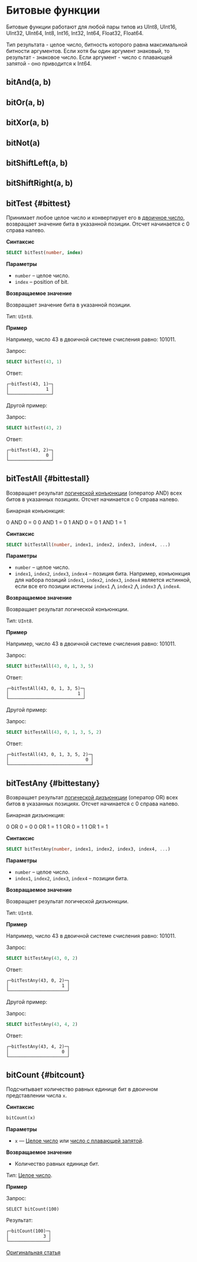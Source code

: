 # Битовые функции

Битовые функции работают для любой пары типов из UInt8, UInt16, UInt32, UInt64, Int8, Int16, Int32, Int64, Float32, Float64.

Тип результата - целое число, битность которого равна максимальной битности аргументов. Если хотя бы один аргумент знаковый, то результат - знаковое число. Если аргумент - число с плавающей запятой - оно приводится к Int64.

## bitAnd(a, b)

## bitOr(a, b)

## bitXor(a, b)

## bitNot(a)

## bitShiftLeft(a, b)

## bitShiftRight(a, b)

## bitTest {#bittest}

Принимает любое целое число и конвертирует его в [двоичное число](https://en.wikipedia.org/wiki/Binary_number), возвращает значение бита в указанной позиции. Отсчет начинается с 0 справа налево.

**Синтаксис**

```sql
SELECT bitTest(number, index)
```

**Параметры**

- `number` – целое число.
- `index` – position of bit. 

**Возвращаемое значение**

Возвращает значение бита в указанной позиции.

Тип: `UInt8`.

**Пример**

Например, число 43 в двоичной системе счисления равно: 101011.

Запрос:

```sql
SELECT bitTest(43, 1)
```

Ответ:

```text
┌─bitTest(43, 1)─┐
│              1 │
└────────────────┘
```

Другой пример:

Запрос:

```sql
SELECT bitTest(43, 2)
```

Ответ:

```text
┌─bitTest(43, 2)─┐
│              0 │
└────────────────┘
```

## bitTestAll {#bittestall}

Возвращает результат [логической конъюнкции](https://en.wikipedia.org/wiki/Logical_conjunction) (оператор AND) всех битов в указанных позициях. Отсчет начинается с 0 справа налево.

Бинарная конъюнкция:

0 AND 0 = 0
0 AND 1 = 0
1 AND 0 = 0
1 AND 1 = 1

**Синтаксис** 

```sql
SELECT bitTestAll(number, index1, index2, index3, index4, ...)
```

**Параметры** 

- `number` – целое число.
- `index1`, `index2`, `index3`, `index4` – позиция бита. Например, конъюнкция для набора позиций `index1`, `index2`, `index3`, `index4` является истинной, если все его позиции истинны `index1` ⋀ `index2` ⋀ `index3` ⋀ `index4`.

**Возвращаемое значение**

Возвращает результат логической конъюнкции.

Тип: `UInt8`.

**Пример**

Например, число 43 в двоичной системе счисления равно: 101011.

Запрос:

```sql
SELECT bitTestAll(43, 0, 1, 3, 5)
```

Ответ:

```text
┌─bitTestAll(43, 0, 1, 3, 5)─┐
│                          1 │
└────────────────────────────┘
```

Другой пример:

Запрос:

```sql
SELECT bitTestAll(43, 0, 1, 3, 5, 2)
```

Ответ:

```text
┌─bitTestAll(43, 0, 1, 3, 5, 2)─┐
│                             0 │
└───────────────────────────────┘
```

## bitTestAny {#bittestany}

Возвращает результат [логической дизъюнкции](https://en.wikipedia.org/wiki/Logical_disjunction) (оператор OR) всех битов в указанных позициях. Отсчет начинается с 0 справа налево.

Бинарная дизъюнкция:

0 OR 0 = 0
0 OR 1 = 1
1 OR 0 = 1
1 OR 1 = 1

**Синтаксис** 

```sql
SELECT bitTestAny(number, index1, index2, index3, index4, ...)
```

**Параметры** 

- `number` – целое число.
- `index1`, `index2`, `index3`, `index4` – позиции бита.

**Возвращаемое значение**

Возвращает результат логической дизъюнкции.

Тип: `UInt8`.

**Пример**

Например, число 43 в двоичной системе счисления равно: 101011.

Запрос:

```sql
SELECT bitTestAny(43, 0, 2)
```

Ответ:

```text
┌─bitTestAny(43, 0, 2)─┐
│                    1 │
└──────────────────────┘
```

Другой пример:

Запрос:

```sql
SELECT bitTestAny(43, 4, 2)
```

Ответ:

```text
┌─bitTestAny(43, 4, 2)─┐
│                    0 │
└──────────────────────┘
```

## bitCount {#bitcount}

Подсчитывает количество равных единице бит в двоичном представлении числа `x`.

**Синтаксис** 

```sql
bitCount(x)
```

**Параметры** 

- `x` — [Целое число](../../data_types/int_uint.md) или [число с плавающей запятой](../../data_types/float.md).

**Возвращаемое значение**

- Количество равных единице бит.

Тип: [Целое число](../../data_types/int_uint.md).

**Пример**

Запрос:

```
SELECT bitCount(100)
```

Результат:

```
┌─bitCount(100)─┐
│             3 │
└───────────────┘

```
[Оригинальная статья](https://clickhouse.yandex/docs/ru/query_language/functions/bit_functions/) <!--hide-->
